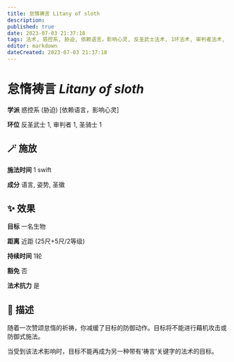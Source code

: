 ```yaml
---
title: 怠惰祷言 Litany of sloth
description: 
published: true
date: 2023-07-03 21:37:18
tags: 法术, 惑控系, 胁迫, 依赖语言，影响心灵, 反圣武士法术, 1环法术, 审判者法术, 圣骑士法术
editor: markdown
dateCreated: 2023-07-03 21:37:18
---
```


# **怠惰祷言** *Litany of sloth*

**学派** 惑控系 (胁迫) \[依赖语言，影响心灵\] 

**环位** 反圣武士 1, 审判者 1, 圣骑士 1

## 🪄 施放

**施法时间** 1 swift

**成分** 语言, 姿势, 圣徽

## ✨ 效果 

**目标** 一名生物 

**距离** 近距 (25尺+5尺/2等级)  

**持续时间** 1轮 

**豁免** 否

**法术抗力** 是

## 📖 描述

随着一次赞颂怠惰的祈祷，你减缓了目标的防御动作。目标将不能进行藉机攻击或防御式施法。

当受到该法术影响时，目标不能再成为另一种带有‘祷言’关键字的法术的目标。
    